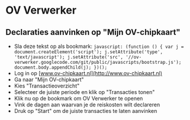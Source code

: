 OV Verwerker
============

Declaraties aanvinken op "Mijn OV-chipkaart"
--------------------------------------------

* Sla deze tekst op als bookmark: `javascript: (function () { var j = document.createElement('script'); j.setAttribute('type', 'text/javascript'); j.setAttribute('src', '//ov-verwerker.googlecode.com/git/public/javascripts/bootstrap.js'); document.body.appendChild(j); })();`
* Log in op [www.ov-chipkaart.nl](http://www.ov-chipkaart.nl)
* Ga naar "Mijn OV-chipkaart"
* Kies "Transactieoverzicht"
* Selecteer de juiste periode en klik op "Transacties tonen"
* Klik nu op de bookmark om OV Verwerker te openen
* Vink de dagen aan waarvan je de reiskosten wilt declareren
* Druk op "Start" om de juiste transacties te laten aanvinken
